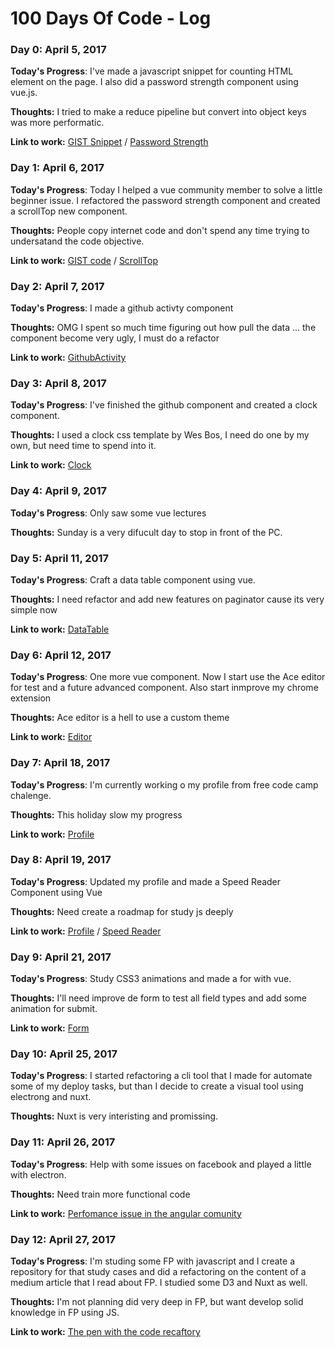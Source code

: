 # 100 Days Of Code - Log

### Day 0: April 5, 2017

**Today's Progress**: I've made a javascript snippet for counting HTML element on the page. I also did a password strength component using vue.js.

**Thoughts:** I tried to make a reduce pipeline but convert into object keys was more performatic.

**Link to work:** [GIST Snippet](https://gist.github.com/MarioJuniorPro/2b136a304ab4b8e433985445b6aea403) / [Password Strength](https://github.com/MarioJuniorPro/vue-everyday-component/blob/master/src/components/day2/PasswordStrength.vue)


### Day 1: April 6, 2017

**Today's Progress**: Today I helped a vue community member to solve a little beginner issue. I refactored the password strength component and created a scrollTop new component.

**Thoughts:** People copy internet code and don't spend any time trying to undersatand the code objective.

**Link to work:** [GIST code](https://gist.github.com/ViniciusColares/dfb5028a3d311f00819ae0dccf6976c3) / 
[ScrollTop](https://github.com/MarioJuniorPro/vue-everyday-component/blob/master/src/components/day3/ScrollTop.vue)

### Day 2: April 7, 2017

**Today's Progress**: I made a github activty component

**Thoughts:** OMG I spent so much time figuring out how pull the data ... the component become very ugly, I must do a refactor

**Link to work:** [GithubActivity](https://github.com/MarioJuniorPro/vue-everyday-component/blob/master/src/components/day4/GithubActivity.vue)

### Day 3: April 8, 2017

**Today's Progress**: I've finished the github component and created a clock component.

**Thoughts:** I used a clock css template by Wes Bos, I need do one by my own, but need time to spend into it.

**Link to work:** [Clock](https://github.com/MarioJuniorPro/vue-everyday-component/blob/master/src/components/day5/Clock.vue)

### Day 4: April 9, 2017

**Today's Progress**: Only saw some vue lectures

**Thoughts:** Sunday is a very difucult day to stop in front of the PC.

### Day 5: April 11, 2017

**Today's Progress**: Craft a data table component using vue.

**Thoughts:** I need refactor and add new features on paginator cause its very simple now

**Link to work:** [DataTable](https://github.com/MarioJuniorPro/vue-everyday-component/blob/master/src/components/day6/DataTable.vue)

### Day 6: April 12, 2017

**Today's Progress**: One more vue component. Now I start use the Ace editor for test and a future advanced component. Also start inmprove my chrome extension

**Thoughts:** Ace editor is a hell to use a custom theme

**Link to work:** [Editor](https://github.com/MarioJuniorPro/vue-everyday-component/blob/master/src/components/day7/Editor.vue)

### Day 7: April 18, 2017

**Today's Progress**: I'm currently working o my profile from free code camp chalenge.

**Thoughts:** This holiday slow my progress

**Link to work:** [Profile](https://codepen.io/MarioJuniorPro/pen/qmONKg)


### Day 8: April 19, 2017

**Today's Progress**: Updated my profile and made a Speed Reader Component using Vue

**Thoughts:** Need create a roadmap for study js deeply

**Link to work:** [Profile](https://codepen.io/MarioJuniorPro/pen/qmONKg) / 
[Speed Reader](https://github.com/MarioJuniorPro/vue-everyday-component/blob/master/src/components/day8/SpeedReader.vue)

### Day 9: April 21, 2017

**Today's Progress**: Study CSS3 animations and made a for with vue.

**Thoughts:** I'll need improve de form to test all field types and add some animation for submit.

**Link to work:** [Form](https://github.com/MarioJuniorPro/vue-everyday-component/blob/master/src/components/day9/UserForm.vue)


### Day 10: April 25, 2017

**Today's Progress**: I started refactoring a cli tool that I made for automate some of my deploy tasks, but than I decide to create a visual tool using electrong and nuxt.

**Thoughts:** Nuxt is very interisting and promissing.

### Day 11: April 26, 2017

**Today's Progress**: Help with some issues on facebook and played a little with electron.

**Thoughts:** Need train more functional code

**Link to work:** [Perfomance issue in the angular comunity](https://codepen.io/MarioJuniorPro/pen/WjRrMV?editors=0011)

### Day 12: April 27, 2017

**Today's Progress**: I'm studing some FP with javascript and I create a repository for that study cases and did a refactoring on the content of a medium article that I read about FP. I studied some D3 and Nuxt as well.

**Thoughts:** I'm not planning did very deep in FP, but want develop solid knowledge in FP using JS.

**Link to work:** [The pen with the code recaftory](http://codepen.io/MarioJuniorPro/pen/BRpXyx?editors=0011)


<!--### Day 0: February 30, 2016 (Example 2)
##### (delete me or comment me out)

**Today's Progress**: Fixed CSS, worked on canvas functionality for the app.

**Thoughts**: I really struggled with CSS, but, overall, I feel like I am slowly getting better at it. Canvas is still new for me, but I managed to figure out some basic functionality.

**Link(s) to work**: [Calculator App](http://www.example.com)


### Day 1: June 27, Monday

**Today's Progress**: I've gone through many exercises on FreeCodeCamp.

**Thoughts** I've recently started coding, and it's a great feeling when I finally solve an algorithm challenge after a lot of attempts and hours spent.

**Link(s) to work**
1. [Find the Longest Word in a String](https://www.freecodecamp.com/challenges/find-the-longest-word-in-a-string)
2. [Title Case a Sentence](https://www.freecodecamp.com/challenges/title-case-a-sentence)-->
